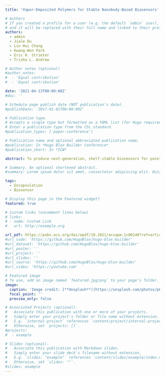 ```yaml
---
title: 'Vapor-Deposited Polymers for Stable Nanobody-Based Biosensors'

# Authors
# If you created a profile for a user (e.g. the default `admin` user), write the username (folder name) here
# and it will be replaced with their full name and linked to their profile.
authors:
  - admin
  - Jiale Du
  - Lin Hui Chang
  - Kwang-Won Park
  - Eric R. Strieter
  - Trisha L. Andrew

# Author notes (optional)
#author_notes:
#  - 'Equal contribution'
#  - 'Equal contribution'

date: '2021-04-13T00:00:00Z'
#doi: ''

# Schedule page publish date (NOT publication's date).
#publishDate: '2017-01-01T00:00:00Z'

# Publication type.
# Accepts a single type but formatted as a YAML list (for Hugo requirements).
# Enter a publication type from the CSL standard.
#publication_types: ['paper-conference']

# Publication name and optional abbreviated publication name.
#publication: In *Hugo Blox Builder Conference*
#publication_short: In *ICW*

abstract: To produce next-generation, shelf-stable biosensors for point-of-care diagnostics, a combination of rugged biomolecular recognition elements, efficient encapsulants, and innocuous deposition approaches is needed. Furthermore, to ensure that the sensitivity and specificity that are inherent to biological recognition elements are maintained in solid-state biosensing systems, site-specific immobilization chemistries must be invoked such that the function of the biomolecule remains unperturbed. In this work, we present a widely applicable strategy to develop robust solid-state biosensors using emergent nanobody (Nb) recognition elements coupled with a vapor-deposited polymer encapsulation layer. As compared to conventional immunoglobulin G antibodies, Nbs are smaller (12–15 kDa as opposed to ∼150 kDa), have higher thermal stability and pH tolerance, boast greater ease of recombinant production, and are capable of binding antigens with high affinity and specificity. Photoinitiated chemical vapor deposition affords thin, protective polymer barrier layers over immobilized Nb arrays that allow for retention of Nb activity and specificity after both storage under ambient conditions and complete desiccation. Most importantly, we also demonstrate that vapor-deposited polymer encapsulation of Nb arrays enables specific detection of target proteins in complex heterogeneous samples, such as unpurified cell lysate, which is otherwise challenging to achieve with bare Nb arrays.

# Summary. An optional shortened abstract.
#summary: Lorem ipsum dolor sit amet, consectetur adipiscing elit. Duis posuere tellus ac convallis placerat. Proin tincidunt magna sed ex sollicitudin condimentum.

tags:
  - Encapsulation
  - Biosensor

# Display this page in the Featured widget?
featured: true

# Custom links (uncomment lines below)
# links:
# - name: Custom Link
#   url: http://example.org

url_pdf: https://pubs.acs.org/doi/epdf/10.1021/acsapm.1c00140?ref=article_openPDF
#url_code: 'https://github.com/HugoBlox/hugo-blox-builder'
#url_dataset: 'https://github.com/HugoBlox/hugo-blox-builder'
#url_poster: ''
#url_project: ''
#url_slides: ''
#url_source: 'https://github.com/HugoBlox/hugo-blox-builder'
#url_video: 'https://youtube.com'

# Featured image
# To use, add an image named `featured.jpg/png` to your page's folder.
image:
  caption: 'Image credit: [**Unsplash**](https://unsplash.com/photos/pLCdAaMFLTE)'
  focal_point: ''
  preview_only: false

# Associated Projects (optional).
#   Associate this publication with one or more of your projects.
#   Simply enter your project's folder or file name without extension.
#   E.g. `internal-project` references `content/project/internal-project/index.md`.
#   Otherwise, set `projects: []`.
#projects:
#  - example

# Slides (optional).
#   Associate this publication with Markdown slides.
#   Simply enter your slide deck's filename without extension.
#   E.g. `slides: "example"` references `content/slides/example/index.md`.
#   Otherwise, set `slides: ""`.
#slides: example
---
```



